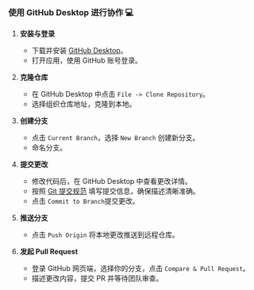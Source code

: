 ### 使用 GitHub Desktop 进行协作 💻

1. **安装与登录**  
   - 下载并安装 [GitHub Desktop](https://desktop.github.com/)。  
   - 打开应用，使用 GitHub 账号登录。  

2. **克隆仓库**  
   - 在 GitHub Desktop 中点击 `File -> Clone Repository`。  
   - 选择组织仓库地址，克隆到本地。  

3. **创建分支**  
   - 点击 `Current Branch`，选择 `New Branch` 创建新分支。  
   - 命名分支。

4. **提交更改**  
   - 修改代码后，在 GitHub Desktop 中查看更改详情。  
   - 按照 [Git 提交规范](/提交规范.png) 填写提交信息，确保描述清晰准确。
   - 点击 `Commit to Branch`提交更改。  

5. **推送分支**  
   - 点击 `Push Origin` 将本地更改推送到远程仓库。  

6. **发起 Pull Request**  
   - 登录 GitHub 网页端，选择你的分支，点击 `Compare & Pull Request`。  
   - 描述更改内容，提交 PR 并等待团队审查。
